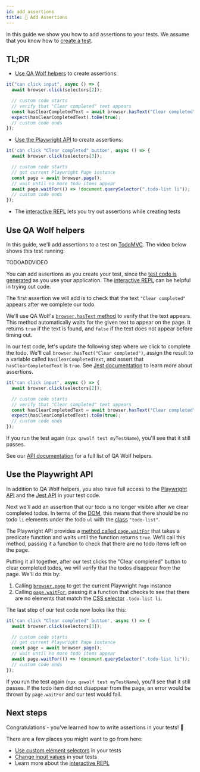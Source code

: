 ```yaml
---
id: add_assertions
title: 💪 Add Assertions
---
```


In this guide we show you how to add assertions to your tests. We assume that you know how to [create a test](create_a_test).

## TL;DR

- [Use QA Wolf helpers](#use-qa-wolf-helpers) to create assertions:

```js
it("can click input", async () => {
  await browser.click(selectors[2]);

  // custom code starts
  // verify that "Clear completed" text appears
  const hasClearCompletedText = await browser.hasText("Clear completed");
  expect(hasClearCompletedText).toBe(true);
  // custom code ends
});
```

- [Use the Playwright API](#use-the-playwright-api) to create assertions:

```js
it('can click "Clear completed" button', async () => {
  await browser.click(selectors[3]);

  // custom code starts
  // get current Playwright Page instance
  const page = await browser.page();
  // wait until no more todo items appear
  await page.waitFor(() => !document.querySelector(".todo-list li"));
  // custom code ends
});
```

- The [interactive REPL](use_the_repl) lets you try out assertions while creating tests

## Use QA Wolf helpers

In this guide, we'll add assertions to a test on [TodoMVC](http://todomvc.com/examples/react). The video below shows this test running:

TODOADDVIDEO

You can add assertions as you create your test, since the [test code is generated](create_a_test#review-test-code) as you use your application. The [interactive REPL](use_the_repl) can be helpful in trying out code.

The first assertion we will add is to check that the text `"Clear completed"` appears after we complete our todo.

We'll use QA Wolf's [`browser.hasText` method](api/browser_context/has_text) to verify that the text appears. This method automatically waits for the given text to appear on the page. It returns `true` if the text is found, and `false` if the text does not appear before timing out.

In our test code, let's update the following step where we click to complete the todo. We'll call `browser.hasText("Clear completed")`, assign the result to a variable called `hasClearCompletedText`, and assert that `hasClearCompletedText` is `true`. See [Jest documentation](https://jestjs.io/docs/en/expect) to learn more about assertions.

```js
it("can click input", async () => {
  await browser.click(selectors[2]);

  // custom code starts
  // verify that "Clear completed" text appears
  const hasClearCompletedText = await browser.hasText("Clear completed");
  expect(hasClearCompletedText).toBe(true);
  // custom code ends
});
```

If you run the test again (`npx qawolf test myTestName`), you'll see that it still passes.

See our [API documentation](api/table_of_contents) for a full list of QA Wolf helpers.

## Use the Playwright API

In addition to QA Wolf helpers, you also have full access to the [Playwright API](https://github.com/microsoft/playwright/blob/master/docs/api.md) and the [Jest API](https://jestjs.io/docs/en/expect) in your test code.

Next we'll add an assertion that our todo is no longer visible after we clear completed todos. In terms of the [DOM](https://developer.mozilla.org/en-US/docs/Web/API/Document_Object_Model), this means that there should be no todo `li` elements under the todo `ul` with the [class](https://developer.mozilla.org/en-US/docs/Web/CSS/Class_selectors) `"todo-list"`.

The Playwright API provides a [method called `page.waitFor`](https://github.com/microsoft/playwright/blob/master/docs/api.md#pagewaitforselectororfunctionortimeout-options-args) that takes a predicate function and waits until the function returns `true`. We'll call this method, passing it a function to check that there are no todo items left on the page.

Putting it all together, after our test clicks the "Clear completed" button to clear completed todos, we will verify that the todos disappear from the page. We'll do this by:

1. Calling [`browser.page`](api/browser_context/page) to get the current Playwright `Page` instance
2. Calling [`page.waitFor`](https://github.com/microsoft/playwright/blob/master/docs/api.md#pagewaitforselectororfunctionortimeout-options-args), passing it a function that checks to see that there are no elements that match the [CSS selector](https://developer.mozilla.org/en-US/docs/Web/CSS/CSS_Selectors) `.todo-list li`.

The last step of our test code now looks like this:

```js
it('can click "Clear completed" button', async () => {
  await browser.click(selectors[3]);

  // custom code starts
  // get current Playwright Page instance
  const page = await browser.page();
  // wait until no more todo items appear
  await page.waitFor(() => !document.querySelector(".todo-list li"));
  // custom code ends
});
```

If you run the test again (`npx qawolf test myTestName`), you'll see that it still passes. If the todo item did not disappear from the page, an error would be thrown by `page.waitFor` and our test would fail.

## Next steps

Congratulations - you've learned how to write assertions in your tests! 🎉

There are a few places you might want to go from here:

- [Use custom element selectors](use_custom_selectors) in your tests
- [Change input values](change_input_values) in your tests
- Learn more about the [interactive REPL](use_the_repl)
